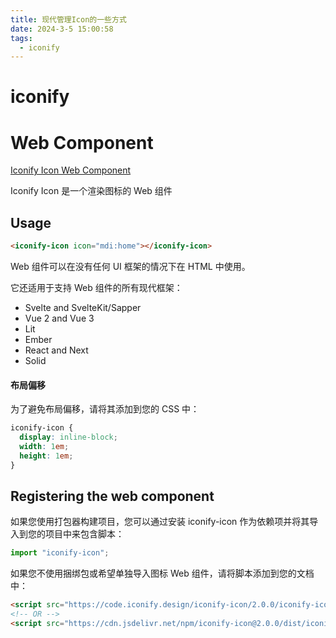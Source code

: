 ```yaml
---
title: 现代管理Icon的一些方式
date: 2024-3-5 15:00:58
tags:
  - iconify
---
```


# iconify

# Web Component

[Iconify Icon Web Component](https://iconify.design/docs/iconify-icon/)

Iconify Icon 是一个渲染图标的 Web 组件

## Usage

```html
<iconify-icon icon="mdi:home"></iconify-icon>
```

Web 组件可以在没有任何 UI 框架的情况下在 HTML 中使用。

它还适用于支持 Web 组件的所有现代框架：

- Svelte and SvelteKit/Sapper
- Vue 2 and Vue 3
- Lit
- Ember
- React and Next
- Solid

#### 布局偏移

为了避免布局偏移，请将其添加到您的 CSS 中：

```css
iconify-icon {
  display: inline-block;
  width: 1em;
  height: 1em;
}
```

## Registering the web component

如果您使用打包器构建项目，您可以通过安装 iconify-icon 作为依赖项并将其导入到您的项目中来包含脚本：

```ts
import "iconify-icon";
```

如果您不使用捆绑包或希望单独导入图标 Web 组件，请将脚本添加到您的文档中：

```html
<script src="https://code.iconify.design/iconify-icon/2.0.0/iconify-icon.min.js"></script>
<!-- OR -->
<script src="https://cdn.jsdelivr.net/npm/iconify-icon@2.0.0/dist/iconify-icon.min.js"></script>
```
